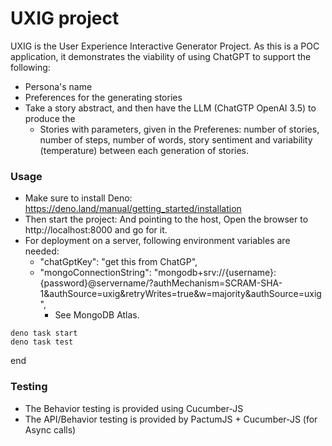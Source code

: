 # UXIG project

UXIG is the User Experience Interactive Generator Project. As this is a POC application, it demonstrates the viability of using ChatGPT to support the following:
- Persona's name
- Preferences for the generating stories
- Take a story abstract, and then have the LLM (ChatGTP OpenAI 3.5) to produce the
  * Stories with parameters, given in the Preferenes: number of stories, number of steps, number of words, story sentiment and variability (temperature) between each generation of stories. 

### Usage

- Make sure to install Deno: https://deno.land/manual/getting_started/installation
- Then start the project: And pointing to the host, Open the browser to http://localhost:8000 and go for it.
- For deployment on a server, following environment variables are needed:
  * "chatGptKey": "get this from ChatGP",
  * "mongoConnectionString": "mongodb+srv://{username}:{password}@servername/?authMechanism=SCRAM-SHA-1&authSource=uxig&retryWrites=true&w=majority&authSource=uxig", 
     + See MongoDB Atlas.
```
deno task start
deno task test
```
end

### Testing
- The Behavior testing is provided using Cucumber-JS
- The API/Behavior testing is provided by PactumJS + Cucumber-JS (for Async calls)